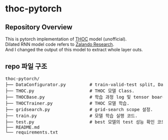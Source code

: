 # thoc-pytorch
## Repository Overview
This is pytorch implementation of [THOC](https://proceedings.neurips.cc/paper/2020/file/97e401a02082021fd24957f852e0e475-Paper.pdf) model (unofficial).   
Dilated RNN model code refers to [Zalando Research](https://github.com/zalandoresearch/pytorch-dilated-rnn).   
And I changed the output of this model to extract whole layer outs.   
   
## repo 파일 구조
<pre>
thoc-pytorch/   
├── DataConfigurator.py         # train-valid-test split, DataLoader 설정, test 데이터 저장 등.   
├── THOC.py                     # THOC 모델 Class.   
├── THOCBase.py                 # 학습 과정 log 및 tensor board 저장, best model 저장 등.   
├── THOCTrainer.py              # THOC 모델 학습.   
├── gridsearch.py               # grid-search scope 설정.   
├── train.py                    # 모델 학습 실행 코드.   
├── test.py                     # best 모델의 test 성능 확인 코드. (수정 중)   
├── README.md   
└── requirements.txt
</pre>
